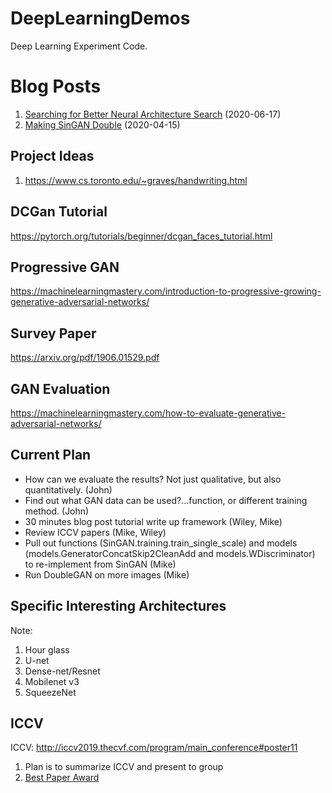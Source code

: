# DeepLearningDemos
Deep Learning Experiment Code.

# Blog Posts
1. [Searching for Better Neural Architecture Search](https://medium.com/@deepganteam/searching-for-better-neural-architecture-search-ea91338caa11) (2020-06-17)
1. [Making SinGAN Double](https://medium.com/@deepganteam/making-singan-double-8568490b572e) (2020-04-15)

## Project Ideas
1. https://www.cs.toronto.edu/~graves/handwriting.html

## DCGan Tutorial
https://pytorch.org/tutorials/beginner/dcgan_faces_tutorial.html

## Progressive GAN
https://machinelearningmastery.com/introduction-to-progressive-growing-generative-adversarial-networks/

## Survey Paper
https://arxiv.org/pdf/1906.01529.pdf

## GAN Evaluation
https://machinelearningmastery.com/how-to-evaluate-generative-adversarial-networks/

## Current Plan
- How can we evaluate the results? Not just qualitative, but also quantitatively. (John)
- Find out what GAN data can be used?...function, or different training method. (John)
- 30 minutes blog post tutorial write up framework (Wiley, Mike)
- Review ICCV papers (Mike, Wiley)
- Pull out functions (SinGAN.training.train_single_scale) and models (models.GeneratorConcatSkip2CleanAdd and models.WDiscriminator) to re-implement from SinGAN (Mike)
- Run DoubleGAN on more images (Mike)

## Specific Interesting Architectures
Note:
1. Hour glass
1. U-net
1. Dense-net/Resnet
1. Mobilenet v3
1. SqueezeNet

## ICCV
ICCV: http://iccv2019.thecvf.com/program/main_conference#poster11
1. Plan is to summarize ICCV and present to group
1. [Best Paper Award](https://www.youtube.com/watch?v=mdAcPe74tZI&feature=youtu.be&t=3217)

